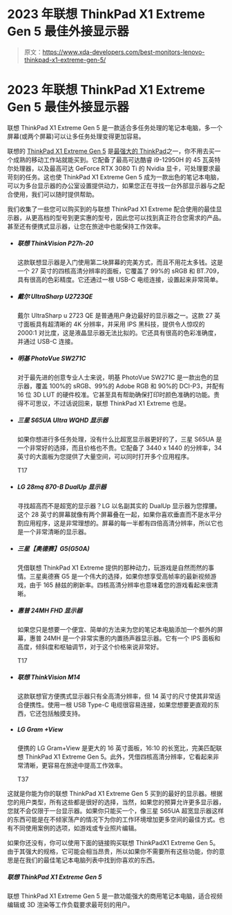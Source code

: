 # 2023 年联想 ThinkPad X1 Extreme Gen 5 最佳外接显示器

> 原文：<https://www.xda-developers.com/best-monitors-lenovo-thinkpad-x1-extreme-gen-5/>

# 2023 年联想 ThinkPad X1 Extreme Gen 5 最佳外接显示器

联想 ThinkPad X1 Extreme Gen 5 是一款适合多任务处理的笔记本电脑，多一个屏幕(或两个屏幕)可以让多任务处理变得更加容易。

联想的 [ThinkPad X1 Extreme Gen 5](https://www.xda-developers.com/lenovo-thinkpad-x1-extreme-gen-5-review/) 是[最强大的 ThinkPad](https://www.xda-developers.com/best-thinkpads/)之一，你不用去买一个成熟的移动工作站就能买到。它配备了最高可达酷睿 i9-12950H 的 45 瓦英特尔处理器，以及最高可达 GeForce RTX 3080 Ti 的 Nvidia 显卡，可处理要求最苛刻的任务。这也使 ThinkPad X1 Extreme Gen 5 成为一款出色的笔记本电脑，可以为多台显示器的办公室设置提供动力，如果您正在寻找一台外部显示器与之配合使用，我们可以随时提供帮助。

我们收集了一些您可以购买到的与联想 ThinkPad X1 Extreme 配合使用的最佳显示器，从更高档的型号到更实惠的型号，因此您可以找到真正符合您需求的产品。甚至还有便携式显示器，让您在旅途中也能保持工作效率。

*   ##### 联想 ThinkVision P27h-20

    这款联想显示器是入门使用第二块屏幕的完美方式，而且不用花太多钱。这是一个 27 英寸的四核高清分辨率的面板，它覆盖了 99%的 sRGB 和 BT.709，具有很高的色彩精度。它还通过一根 USB-C 电缆连接，设置起来非常简单。

*   ##### 戴尔 UltraSharp U2723QE

    戴尔 UltraSharp u 2723 QE 是普通用户身边最好的显示器之一。这款 27 英寸面板具有超清晰的 4K 分辨率，并采用 IPS 黑科技，提供令人惊叹的 2000:1 对比度，这是液晶显示器无法比拟的。它还具有很高的色彩准确度，并通过 USB-C 连接。

*   ##### 明基 PhotoVue SW271C

    对于最先进的创意专业人士来说，明基 PhotoVue SW271C 是一款出色的显示器，覆盖 100%的 sRGB、99%的 Adobe RGB 和 90%的 DCI-P3，并配有 16 位 3D LUT 的硬件校准。它甚至具有帮助确保打印时颜色准确的功能。贵得不可思议，不过话说回来，联想 ThinkPad X1 Extreme 也是。

*   ##### 三星 S65UA Ultra WQHD 显示器

    如果你想进行多任务处理，没有什么比超宽显示器更好的了，三星 S65UA 是一个非常好的选择，而且价格也不贵。它配备了 3440 x 1440 的分辨率，34 英寸的大面板为您提供了大量空间，可以同时打开多个应用程序。

    T17
*   ##### LG 28mq 870-B DualUp 显示器

    寻找超高而不是超宽的显示器？LG 以名副其实的 DualUp 显示器为您撑腰。这个 28 英寸的屏幕就像有两个屏幕叠在一起，如果你喜欢垂直而不是水平分割应用程序，这是非常理想的。屏幕的每一半都有四倍高清分辨率，所以它也是一个非常清晰的显示器。

*   ##### 三星【奥德赛】G5(G50A)

    凭借联想 ThinkPad X1 Extreme 提供的那种动力，玩游戏是自然而然的事情。三星奥德赛 G5 是一个伟大的选择，如果你想享受高帧率的最新视频游戏，由于 165 赫兹的刷新率。四核高清分辨率也意味着您的游戏看起来很清晰。
*   ##### 惠普 24MH FHD 显示器

    如果您只是想要一个便宜、简单的方法来为您的笔记本电脑添加一个额外的屏幕，惠普 24MH 是一个非常实惠的内置扬声器显示器。它有一个 IPS 面板和高度，倾斜度和枢轴调节，对于这个价格来说非常好。

    T17
*   ##### 联想 ThinkVision M14

    这款联想官方便携式显示器只有全高清分辨率，但 14 英寸的尺寸使其非常适合便携性。使用一根 USB Type-C 电缆很容易连接，如果您想要更直观的东西，它还包括触摸支持。

*   ##### LG Gram +View

    便携的 LG Gram+View 是更大的 16 英寸面板，16:10 的长宽比，完美匹配联想 ThinkPad X1 Extreme Gen 5。此外，凭借四核高清分辨率，它看起来非常清晰，更容易在旅途中提高工作效率。

    T37

这就是你能为你的联想 ThinkPad X1 Extreme Gen 5 买到的最好的显示器。根据您的用户类型，所有这些都是很好的选择，当然，如果您的预算允许更多显示器，您就不会仅限于一台显示器。如果你只能买一个，像三星 S65UA 超宽显示器这样的东西可能是在不倾家荡产的情况下为你的工作环境增加更多空间的最佳方式。也有不同使用案例的选项，如游戏或专业照片编辑。

如果你还没有，你可以使用下面的链接购买联想 ThinkPadX1 Extreme Gen 5。由于其强大的规格，它可能会相当昂贵，所以如果你不需要所有这些功能，你的意思是在我们的最佳笔记本电脑列表中找到你喜欢的东西。

##### 联想 ThinkPad X1 Extreme Gen 5

联想 ThinkPad X1 Extreme Gen 5 是一款功能强大的商用笔记本电脑，适合视频编辑或 3D 渲染等工作负载要求最苛刻的用户。